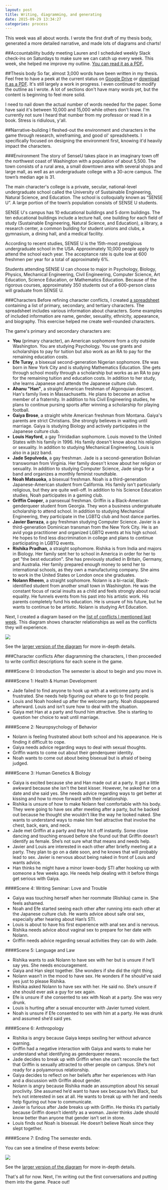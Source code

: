 ```yaml
---
layout: post
title: Writing, diagramming, and generating
date: 2015-09-29 13:34:27
categories: process
---
```


This week was all about words. I wrote the first draft of my thesis body, generated a more detailed narrative, and made lots of diagrams and charts!

##Accountability buddy meeting
Lauren and I scheduled weekly Slack check-ins on Saturdays to make sure we can catch up every week. This week, she helped me improve my outline. [You can read it as a PDF.](/assets/docs/CattSmall_Outline%23_2015-09-29.pdf)

##Thesis body
So far, almost 3,000 words have been written in my thesis. Feel free to have a peek at the current status on [Google Drive](https://docs.google.com/document/d/1-8sv6ksHTsq8KLUZij2Z1yXVq1lIUNIEK2wlBo1FGBM/edit?usp=sharing) or [download it as a PDF](/assets/docs/CattSmall_ThesisBody#_2015-09-29). It's still largely a work in progress. I even continued to modify the outline as I wrote. A lot of sections don't have many words yet, but the content is beginning to feel more solid.

I need to nail down the actual number of words needed for the paper. Some have said it's between 10,000 and 15,000 while others don't know. I'm currently not sure I heard that number from my professor or read it in a book. Stress is ridiulous, y'all.

##Narrative-building
I fleshed-out the environment and characters in the game through research, wireframing, and good ol' spreadsheets. I specifically focused on designing the environment first, knowing it'd heavily impact the characters.

###Environment
The story of SenseU takes place in an imaginary town off the northwest coast of Washington with a population of about 5,500. The town consists of a rural area, a small downtown area with several shops and large mall, as well as an undergraduate college with a 30-acre campus. The town’s median age is 31.

The main character's college is a private, secular, national-level undergraduate school called the University of Sustainable Engineering, Natural Science, and Education. The school is colloquially known as “SENSE U”. A large portion of the town’s population consists of SENSE U students. 

SENSE U's campus has 10 educational buildings and 5 dorm buildings. The ten educational buildings include a lecture hall, one building for each field of study (Sustainable Engineering, Natural Science, and Education), a library, a research center, a common building for student unions and clubs, a gymnasium, a dining hall, and a medical facility.  

According to recent studies, SENSE U is the 15th-most prestigious undergraduate school in the USA. Approximately 10,000 people apply to attend the school each year. The acceptance rate is quite low at 600 freshmen per year for a total of approximately 6%.

Students attending SENSE U can choose to major in Psychology, Biology, Physics, Mechanical Engineering, Civil Engineering, Computer Science, Art Education, Science Education, or Mathematics Education. Because of the rigorous courses, approximately 350 students out of a 600-person class will graduate from SENSE U.

###Characters
Before refining character conflicts, I created [a spreadsheet](https://docs.google.com/spreadsheets/d/11-peNBzi2rtqkUp8FCr3moP6c4qOvF2upt4a99exkjg/edit?usp=sharing) containing a list of primary, secondary, and tertiary characters. The spreadsheet includes various information about characters. Some examples of included information are name, gender, sexuality, ethnicity, appearance, and biography. This exercise helped me create well-rounded characters.

The game's primary and secondary characters are:

- **You** (primary character), an American sophomore from a city outside Washington. You are studying Psychology. You use grants and scholarships to pay for tuition but also work as an RA to pay for the remaining education costs.
- **Efe Turay**, a bisexual second-generation Nigerian sophomore. Efe was born in New York City and is studying Mathematics Education. She gets through school mostly through a scholarship but works as an RA to pay for the remaining tuition and education costs. In addition to her study, she learns Japanese and attends the Japanese culture club.
- **Ahanu "Han"**, a straight American freshman of Algonquian descent. Han's family lives in Massachusetts. He plans to become an active member of a fraternity. In addition to his Civil Engineering studies, he plans to continue pursing sports after winning a scholarship for playing football.
- **Gaiya Brose**, a straight white American freshman from Montana. Gaiya's parents are strict Christians. She strongly believes in waiting until marriage. Gaiya is studying Biology and actively participates in the Japanese culture club.
- **Louis Hayford**, a gay Trinidadian sophomore. Louis moved to the United States with his family in 1996. His family doesn't know about his religion or sexuality. In addition to studying Mechanical Engineering, Louis is also in a jazz band.
- **Jade Sepulveda**, a gay freshman. Jade is a second-generation Bolivian transwoman from Virginia. Her family doesn't know about her religion or sexuality. In addition to studying Computer Science, Jade sings for a band and organizes a monthly feminist roundtable.
- **Noah Matsuoka**, a bisexual freshman. Noah is a third-generation Japanese-American student from California. His family isn't particularly religious, but they are quite well-off. In addition to his Science Education studies, Noah participates in a gaming club.
- **Griffin Cooper**, a pansexual freshman. Griffin is a Black-American genderqueer student from Georgia. They won a business undergratuate scholarship to attend school. In addition to studying Mechanical Engineering, they participate in the LGBTQ club and host dance parties.
- **Javier Barraza**, a gay freshman studying Computer Science. Javier is a third-generation Dominican transman from the New York City. He is an avid yoga practitioner and organized LGBTQ events at his high school. He hopes to find less discrimination in college and plans to continue participating in LGBTQ events.
- **Rishika Pradhan**, a straight sophomore. Rishika is from India and majors in Biology. Her family sent her to school in America in order for her to get "the best education". She has previously studied in Britain, Germany, and Australia. Her family prepared enough money to send her to international schools, as they own a manufacturing company. She aims to work in the United States or London once she graduates.
- **Nolann Rheem**, a straight sophomore. Nolann is a bi-racial, Black-identified student from another small town in Washington. He was the constant focus of racial insults as a child and feels strongly about racial equality. He funnels events from his past into his artistic work. His parents completely fund his education. He is unsure of his future, but he wants to continue to be artistic. Nolann is studying Art Education.

Next, I created a diagram based on the [list of conflicts I mentioned last week](/process/2015/09/22/a-slow-week-turned-fast.html#narrative-class). This diagram shows character relationships as well as the conflicts they will experience.

![](/assets/img/posts/2015-09-29/character-map-09292015.png)

See the [larger version of the diagram](/assets/img/posts/2015-09-29/character-map-09292015_large.png) for more in-depth details.

###Character conflicts
After diagramming the characters, I then proceeded to write conflict descriptions for each scene in the game.

####Scene 0: Introduction
The semester is about to begin and you move in.

####Scene 1: Health & Human Development

- Jade failed to find anyone to hook up with at a welcome party and is frustrated. She needs help figuring out where to go to find people.
- Louis and Noah hooked up after the welcome party. Noah disappeared afterward. Louis and isn’t sure how to deal with the situation.
- Gaiya met Han at a party and found him attractive. She is starting to question her choice to wait until marriage.

####Scene 2: Neuropsychology of Behavior

- Nolann is feeling frustrated about both school and his appearance. He is finding it difficult to cope.
- Gaiya needs advice regarding ways to deal with sexual thoughts.
- Griffin wants to come out about their genderqueer identity.
- Noah wants to come out about being bisexual but is afraid of being judged.

####Scene 3: Human Genetics & Biology
- Gaiya is excited because she and Han made out at a party. It got a little awkward because she isn't the best kisser. However, he asked her on a date and she said yes. She needs advice regarding ways to get better at kissing and how to move forward with their relationship.
- Rishika is unsure of how to make Nolann feel comfortable with his body. They were going to have sex after meeting after a party, but he backed out because he thought she wouldn’t like the way he looked naked. She wants to understand ways to make him feel attractive that involve the chest, back, ears, and neck.
- Jade met Griffin at a party and they hit it off instantly. Some close dancing and touching ensued before she found out that Griffin doesn’t identify as female. She’s not sure what that means and needs help.
- Javier and Louis are interested in each other after briefly meeting at a party. They plan to go on a date soon, and he knows that will probably lead to sex. Javier is nervous about being naked in front of Louis and wants advice.
- Han thinks he might have a minor lower-body STI after hooking up with someone a few weeks ago. He needs help dealing with it before things get serious with Gaiya.

####Scene 4: Writing Seminar: Love and Trouble
- Gaiya was touching herself when her roommate (Rishika) came in. She feels ashamed.
- Noah and Efe started seeing each other after running into each other at the Japanese culture club. He wants advice about safe oral sex, especially after hearing about Han’s STI.
- Louis is about to have his first experience with anal sex and is nervous.
- Rishika needs advice about vaginal sex to prepare for her date with Nolann.
- Griffin needs advice regarding sexual activities they can do with Jade.

####Scene 5: Language and Law
- Rishika wants to ask Nolann to have sex with her but is unsure if he’ll say yes. She needs encouragement.
- Gaiya and Han slept together. She wonders if she did the right thing.
- Nolann wasn’t in the mood to have sex. He wonders if he should’ve said yes just to please Rishika.
- Rishika asked Nolann to have sex with her. He said no. She’s unsure if she should ever ask a guy for sex again.
- Efe is unsure if she consented to sex with Noah at a party. She was very drunk.
- Louis is hurting after a sexual encounter with Javier turned violent.
- Noah is unsure if Efe consented to sex with him at a party. He was drunk and assumed she’d said yes.

####Scene 6: Anthropology
- Rishika is angry because Gaiya keeps sexiling her without advance warning.
- Griffin had a negative interaction with Gaiya and wants to make her understand what identifying as genderqueer means.
- Jade decides to break up with Griffin when she can’t reconcile the fact that Griffin is sexually attracted to other people on campus. She’s not ready for a polyamorous relationship.
- Gaiya decides to reflect on her beliefs after her experiences with Han and a discussion with Griffin about gender.
- Nolann is angry because Rishika made an assumption about his sexual proclivity. She assumed he’d want to have sex because he’s Black, but he’s not interested in sex at all. He wants to break up with her and needs help figuring out how to communicate.
- Javier is furious after Jade breaks up with Griffin. He thinks it’s partially because Griffin doesn’t identify as a woman. Javier thinks Jade should know better than anyone that gender isn’t set in stone.
- Louis finds out Noah is bisexual. He doesn’t believe Noah since they slept together.

####Scene 7: Ending
The semester ends.

You can see a timeline of these events below:

![](/assets/img/posts/2015-09-29/story-arc-09292015.png)

See the [larger version of the diagram](/assets/img/posts/2015-09-29/story-arc-09292015_large.png) for more in-depth details.

That's all for now. Next, I'm writing out the first conversations and putting them into the game. Peace out!
